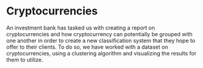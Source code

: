 # Cryptocurrencies

An investment bank has tasked us with creating a report on cryptocurrencies and how cryptocurrency can potentially be grouped with one another in order to create a new classification system that they hope to offer to their clients. To do so, we have worked with a dataset on cryptocurrencies, using a clustering algorithm and visualizing the results for them to utilize.
